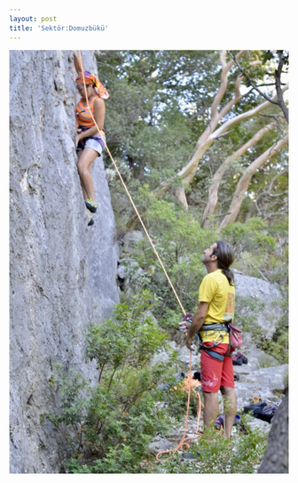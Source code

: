 ```yaml
---
layout: post
title: 'Sektör:Domuzbükü'
---
```

![](/img/uploads/6849f76a-eaca-41ab-87b4-a3b2e160734c.jpg)
